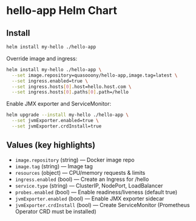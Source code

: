 
# hello-app Helm Chart

## Install

```bash
helm install my-hello ./hello-app
```

Override image and ingress:

```bash
helm install my-hello ./hello-app \
  --set image.repository=quasooony/hello-app,image.tag=latest \
  --set ingress.enabled=true \
  --set ingress.hosts[0].host=hello.host.com \
  --set ingress.hosts[0].paths[0].path=/hello
```

Enable JMX exporter and ServiceMonitor:

```bash
helm upgrade --install my-hello ./hello-app \
  --set jvmExporter.enabled=true \
  --set jvmExporter.crdInstall=true
```

## Values (key highlights)

- `image.repository` (string) — Docker image repo
- `image.tag` (string) — Image tag
- `resources` (object) — CPU/memory requests & limits
- `ingress.enabled` (bool) — Create an Ingress for /hello
- `service.type` (string) — ClusterIP, NodePort, LoadBalancer
- `probes.enabled` (bool) — Enable readiness/liveness (default true)
- `jvmExporter.enabled` (bool) — Enable JMX exporter sidecar
- `jvmExporter.crdInstall` (bool) — Create ServiceMonitor (Prometheus Operator CRD must be installed)
